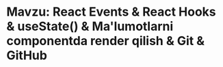# Mavzu: React Events & React Hooks & useState() & Ma'lumotlarni componentda render qilish & Git & GitHub